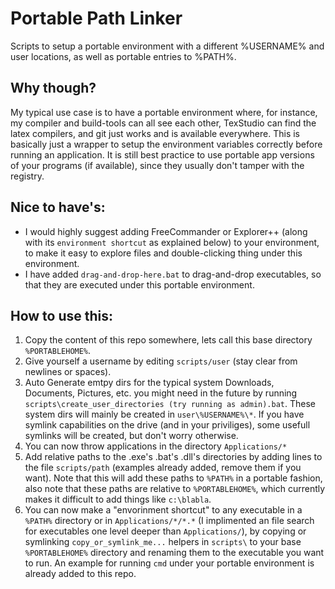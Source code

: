 # Portable Path Linker
Scripts to setup a portable environment with a different %USERNAME% and user locations, as well as portable entries to %PATH%. 

## Why though?
My typical use case is to have a portable environment where, for instance, my compiler and build-tools can all see each other, TexStudio can find the latex compilers, and git just works and is available everywhere. This is basically just a wrapper to setup the environment variables correctly before running an application. It is still best practice to use portable app versions of your programs (if available), since they usually don't tamper with the registry.

## Nice to have's:
* I would highly suggest adding FreeCommander or Explorer++ (along with its `environment shortcut` as explained below) to your environment, to make it easy to explore files and double-clicking thing under this environment.
* I have added `drag-and-drop-here.bat` to drag-and-drop executables, so that they are executed under this portable environment.

## How to use this: 
1. Copy the content of this repo somewhere, lets call this base directory `%PORTABLEHOME%`.
2. Give yourself a username by editing `scripts/user` (stay clear from newlines or spaces).
3. Auto Generate emtpy dirs for the typical system Downloads, Documents, Pictures, etc. you might need in the future by running `scripts\create_user_directories (try running as admin).bat`. These system dirs will mainly be created in `user\%USERNAME%\*`. If you have symlink capabilities on the drive (and in your priviliges), some usefull symlinks will be created, but don't worry otherwise.
4. You can now throw applications in the directory `Applications/*` 
5. Add relative paths to the .exe's .bat's .dll's directories by adding lines to the file `scripts/path` (examples already added, remove them if you want). Note that this will add these paths to `%PATH%` in a portable fashion, also note that these paths are relative to `%PORTABLEHOME%`, which currently makes it difficult to add things like `c:\blabla`.
6. You can now make a "envorinment shortcut" to any executable in a `%PATH%` directory or in `Applications/*/*.*` (I implimented an file search for executables one level deeper than `Applications/`), by copying or symlinking `copy_or_symlink_me...` helpers in `scripts\` to your base `%PORTABLEHOME%` directory and renaming them to the executable you want to run. An example for running `cmd` under your portable environment is already added to this repo.
